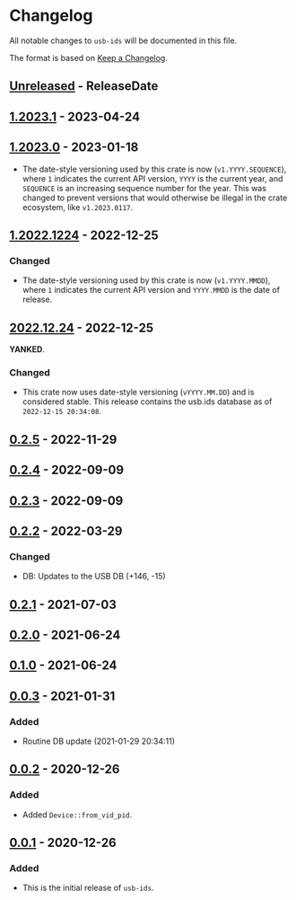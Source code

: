 # Changelog

All notable changes to `usb-ids` will be documented in this file.

The format is based on [Keep a Changelog](https://keepachangelog.com/en/1.0.0/).

<!-- @next-header@ -->

## [Unreleased] - ReleaseDate

## [1.2023.1] - 2023-04-24

## [1.2023.0] - 2023-01-18

* The date-style versioning used by this crate is now
  (`v1.YYYY.SEQUENCE`), where `1` indicates the current API version,
  `YYYY` is the current year, and `SEQUENCE` is an increasing sequence number
  for the year. This was changed to prevent versions that would otherwise
  be illegal in the crate ecosystem, like `v1.2023.0117`.

## [1.2022.1224] - 2022-12-25

### Changed

* The date-style versioning used by this crate is now
  (`v1.YYYY.MMDD`), where `1` indicates the current API version
  and `YYYY.MMDD` is the date of release.

## [2022.12.24] - 2022-12-25

**YANKED**.

### Changed

* This crate now uses date-style versioning (`vYYYY.MM.DD`)
  and is considered stable. This release contains the usb.ids
  database as of `2022-12-15 20:34:08`.

## [0.2.5] - 2022-11-29

## [0.2.4] - 2022-09-09

## [0.2.3] - 2022-09-09

## [0.2.2] - 2022-03-29

### Changed

* DB: Updates to the USB DB (+146, -15)

## [0.2.1] - 2021-07-03

## [0.2.0] - 2021-06-24

## [0.1.0] - 2021-06-24

## [0.0.3] - 2021-01-31

### Added

* Routine DB update (2021-01-29 20:34:11)

## [0.0.2] - 2020-12-26

### Added

* Added `Device::from_vid_pid`.

## [0.0.1] - 2020-12-26

### Added

* This is the initial release of `usb-ids`.

<!-- @next-url@ -->
[Unreleased]: https://github.com/woodruffw/usb-ids.rs/compare/v1.2023.1...HEAD
[1.2023.1]: https://github.com/woodruffw/usb-ids.rs/compare/v1.2023.0...v1.2023.1
[1.2023.0]: https://github.com/woodruffw/usb-ids.rs/compare/v1.2022.1224...v1.2023.0
[1.2022.1224]: https://github.com/woodruffw/usb-ids.rs/compare/v2022.12.24...v1.2022.1224
[2022.12.24]: https://github.com/woodruffw/usb-ids.rs/compare/v0.2.5...v2022.12.24
[0.2.5]: https://github.com/woodruffw/usb-ids.rs/compare/v0.2.4...v0.2.5
[0.2.4]: https://github.com/woodruffw/usb-ids.rs/compare/v0.2.3...v0.2.4
[0.2.3]: https://github.com/woodruffw/usb-ids.rs/compare/v0.2.2...v0.2.3
[0.2.2]: https://github.com/woodruffw/usb-ids.rs/compare/v0.2.1...v0.2.2
[0.2.1]: https://github.com/woodruffw/usb-ids.rs/compare/v0.2.0...v0.2.1
[0.2.0]: https://github.com/woodruffw/usb-ids.rs/compare/v0.1.0...v0.2.0
[0.1.0]: https://github.com/woodruffw/usb-ids.rs/compare/v0.0.3...v0.1.0
[0.0.3]: https://github.com/woodruffw/usb-ids.rs/compare/v0.0.2...v0.0.3
[0.0.2]: https://github.com/woodruffw/usb-ids.rs/compare/v0.0.1...v0.0.2
[0.0.1]: https://github.com/woodruffw/usb-ids.rs/releases/tag/v0.0.1
